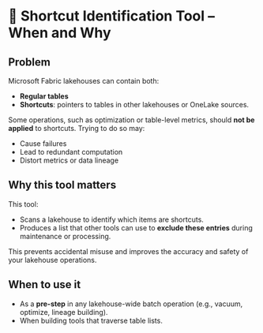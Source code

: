 # 🧭 Shortcut Identification Tool – When and Why

## Problem

Microsoft Fabric lakehouses can contain both:
- **Regular tables**
- **Shortcuts**: pointers to tables in other lakehouses or OneLake sources.

Some operations, such as optimization or table-level metrics, should **not be applied** to shortcuts. Trying to do so may:
- Cause failures
- Lead to redundant computation
- Distort metrics or data lineage

## Why this tool matters

This tool:
- Scans a lakehouse to identify which items are shortcuts.
- Produces a list that other tools can use to **exclude these entries** during maintenance or processing.

This prevents accidental misuse and improves the accuracy and safety of your lakehouse operations.

## When to use it

- As a **pre-step** in any lakehouse-wide batch operation (e.g., vacuum, optimize, lineage building).
- When building tools that traverse table lists.
